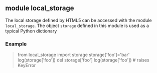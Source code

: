 module local_storage
--------------------

The local storage defined by HTML5 can be accessed with the module 
`local_storage`. The object `storage` defined in this module is used as a 
typical Python dictionary

### Example

>    from local_storage import storage
>    storage['foo']='bar'
>    log(storage['foo'])
>    del storage['foo']
>    log(storage['foo']) # raises KeyError
